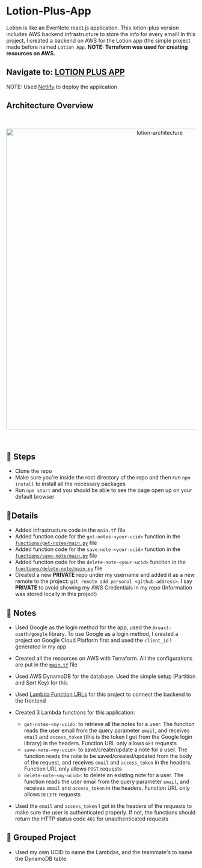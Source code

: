# Lotion-Plus-App
Lotion is like an EverNote react.js application. This lotion-plus version includes AWS backend infrastructure to store the info for every email!
In this project, I created a backend on AWS for the Lotion app (the simple project made before named `Lotion App`.
**NOTE: Terraform was used for creating resources on AWS.**

## Navigate to: [LOTION PLUS APP](https://qazi-and-muneeb-lotion-plus.netlify.app/)

NOTE: Used [Netlify](https://www.netlify.com/) to deploy the application

## Architecture Overview

<br/>
<p align="center">
  <img src="https://res.cloudinary.com/mkf/image/upload/v1678683690/ENSF-381/labs/lotion-backedn_djxhiv.svg" alt="lotion-architecture" width="800"/>
</p>
<br/>

## :foot: Steps

- Clone the repo
- Make sure you're inside the root directory of the repo and then run `npm install` to install all the necessary packages
- Run `npm start` and you should be able to see the page open up on your default browser

## 📝Details

- Added infrastructure code in the `main.tf` file
- Added function code for the `get-notes-<your-ucid>` function in the [`functions/get-notes/main.py`](functions/get-notes/main.py) file
- Added function code for the `save-note-<your-ucid>` function in the [`functions/save-note/main.py`](functions/save-note/main.py) file
- Added function code for the `delete-note-<your-ucid>` function in the [`functions/delete-note/main.py`](functions/delete-note/main.py) file
- Created a new **PRIVATE** repo under my username and added it as a new remote to the project: `git remote add personal <github-address>`. I say **PRIVATE** to avoid showing my AWS Credentials in my repo (Information was stored locally in this project)

## :page_with_curl: Notes

- Used Google as the login method for the app, used the `@react-oauth/google` library. To use Google as a login method, I created a project on Google Cloud Platform first and used the `client_id` I generated in my app
- Created all the resources on AWS with Terraform. All the configurations are put in the [`main.tf`](infra/main.tf) file
- Used AWS DynamoDB for the database. Used the simple setup (Partition and Sort Key) for this
- Used [Lambda Function URLs](https://masoudkarimif.github.io/posts/aws-lambda-function-url/) for this project to connect the backend to the frontend
- Created 3 Lambda functions for this application:

  - `get-notes-<my-ucid>`: to retrieve all the notes for a user. The function reads the user email from the query parameter `email`, and receives `email` and `access_token` (this is the token I got from the Google login library) in the headers. Function URL only allows `GET` requests
  - `save-note-<my-ucid>`: to save/create/update a note for a user. The function reads the note to be saved/created/updated from the body of the request, and receives `email` and `access_token` in the headers. Function URL only allows `POST` requests
  - `delete-note-<my-ucid>`: to delete an existing note for a user. The function reads the user email from the query parameter `email`, and receives `email` and `access_token` in the headers. Function URL only allows `DELETE` requests

- Used the `email` and `access_token` I got in the headers of the requests to make sure the user is authenticated properly. If not, the functions should return the HTTP status code `401` for unauthenticated requests

## :couple: Grouped Project

- Used my own UCID to name the Lambdas, and the teammate's to name the DynamoDB table
